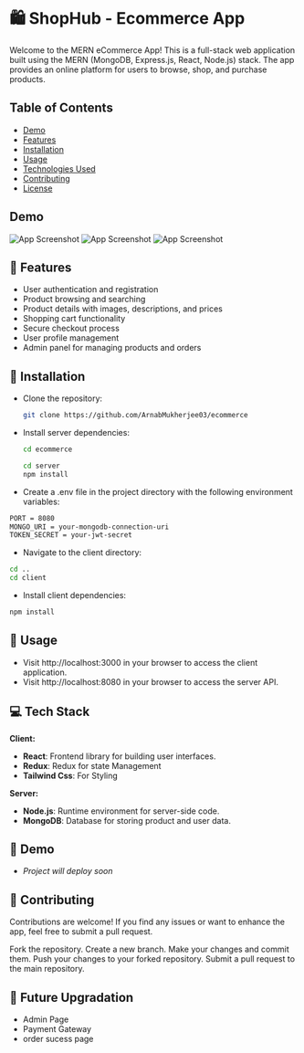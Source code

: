 # 🛍️ ShopHub - Ecommerce App

Welcome to the MERN eCommerce App! This is a full-stack web application built using the MERN (MongoDB, Express.js, React, Node.js) stack. The app provides an online platform for users to browse, shop, and purchase products.


## Table of Contents
- [Demo](#demo)
- [Features](#features)
- [Installation](#installation)
- [Usage](#usage)
- [Technologies Used](#technologies-used)
- [Contributing](#contributing)
- [License](#license)

## Demo

![App Screenshot](/Demo/screencapture-localhost-8080-2023-08-31-11_22_28.png)
![App Screenshot](/Demo/screencapture-localhost-8080-products-all-2023-08-31-01_55_23.png)
![App Screenshot](/Demo/screencapture-localhost-8080-product-64ea195895b40bb81cd544d8-2023-08-31-01_55_52.png)


## 🎯 Features

- User authentication and registration
- Product browsing and searching
- Product details with images, descriptions, and prices
- Shopping cart functionality
- Secure checkout process
- User profile management
- Admin panel for managing products and orders



## 🎯 Installation

- Clone the repository:

   ```bash
   git clone https://github.com/ArnabMukherjee03/ecommerce
   
   ```
-  Install server dependencies:
   ```bash
   cd ecommerce
   ```
   ```bash
   cd server
   npm install
   ```
- Create a .env file in the project directory with the following environment variables:
```bash
PORT = 8080
MONGO_URI = your-mongodb-connection-uri
TOKEN_SECRET = your-jwt-secret
```
- Navigate to the client directory:
```bash
cd ..
cd client
```
-   Install client dependencies:
```bash
npm install
```

## 🚀 Usage
- Visit http://localhost:3000 in your browser to access the client application.
- Visit http://localhost:8080 in your browser to access the server API.


## 💻 Tech Stack

**Client:** 
- **React**: Frontend library for building user interfaces.
- **Redux**: Redux for state Management
- **Tailwind Css**: For Styling

**Server:** 
- **Node.js**: Runtime environment for server-side code.
- **MongoDB**: Database for storing product and user data.


## 🍿 Demo

- *Project will deploy soon*

## 🙌 Contributing

Contributions are welcome! If you find any issues or want to enhance the app, feel free to submit a pull request.

Fork the repository.
Create a new branch.
Make your changes and commit them.
Push your changes to your forked repository.
Submit a pull request to the main repository.

## 🚀 Future Upgradation
- Admin Page
- Payment Gateway
- order sucess page
